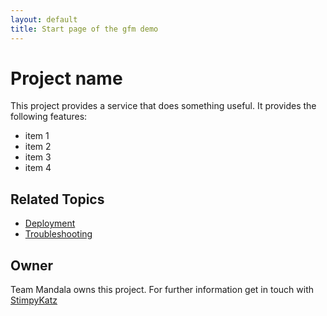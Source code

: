 ```yaml
---
layout: default
title: Start page of the gfm demo
---
```


# Project name
This project provides a service that does something useful. It provides the following features:
* item 1
* item 2
* item 3
* item 4

## Related Topics
* [Deployment](deployment.md)
* [Troubleshooting](troubleshooting.md)

## Owner
Team Mandala owns this project. For further information get in touch with [StimpyKatz](https://github.com/StimpyKatz)